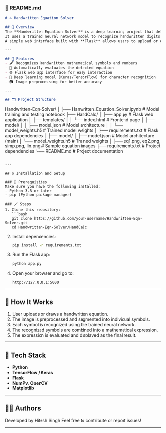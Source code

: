 
### 📘 **README.md**

```markdown
# ✍️ Handwritten Equation Solver

## 📖 Overview
The **Handwritten Equation Solver** is a deep learning project that detects and solves handwritten mathematical equations.  
It uses a trained neural network model to recognize handwritten digits and operators from an input image, reconstructs the equation, and evaluates the result.  
A simple web interface built with **Flask** allows users to upload or draw equations and instantly get the solved output.

---

## 🧩 Features
- 🖋️ Recognizes handwritten mathematical symbols and numbers  
- 🧮 Automatically evaluates the detected equation  
- 🌐 Flask web app interface for easy interaction  
- 🤖 Deep learning model (Keras/TensorFlow) for character recognition  
- 📷 Image preprocessing for better accuracy  

---

## 🗂️ Project Structure
```

Handwritten-Eqn-Solver/
│
├── Hanwritten_Equation_Solver.ipynb    # Model training and testing notebook
├── HandCalc/
│   ├── app.py                          # Flask web application
│   ├── templates/
│   │   └── index.html                  # Frontend page
│   ├── model/
│   │   ├── model.json                  # Model architecture
│   │   └── model_weights.h5            # Trained model weights
│   ├── requirements.txt                # Flask app dependencies
│
├── model/
│   ├── model.json                      # Model architecture (main)
│   └── model_weights.h5                # Trained weights
│
├── eq1.png, eq2.png, simp.png, lin.png # Sample equation images
├── requirements.txt                    # Project dependencies
└── README.md                           # Project documentation

````

---

## ⚙️ Installation and Setup

### 🔧 Prerequisites
Make sure you have the following installed:
- Python 3.8 or later  
- pip (Python package manager)  

### 🪄 Steps
1. Clone this repository:
   ```bash
   git clone https://github.com/your-username/Handwritten-Eqn-Solver.git
   cd Handwritten-Eqn-Solver/HandCalc
````

2. Install dependencies:

   ```bash
   pip install -r requirements.txt
   ```

3. Run the Flask app:

   ```bash
   python app.py
   ```

4. Open your browser and go to:

   ```
   http://127.0.0.1:5000
   ```

---

## 🧠 How It Works

1. User uploads or draws a handwritten equation.
2. The image is preprocessed and segmented into individual symbols.
3. Each symbol is recognized using the trained neural network.
4. The recognized symbols are combined into a mathematical expression.
5. The expression is evaluated and displayed as the final result.

---

## 🧰 Tech Stack

* **Python**
* **TensorFlow / Keras**
* **Flask**
* **NumPy, OpenCV**
* **Matplotlib**

---

## 🧑‍💻 Authors

Developed by Hitesh Singh
Feel free to contribute or report issues!

---
